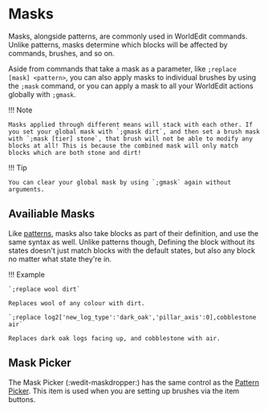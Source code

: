 # Masks

Masks, alongside patterns, are commonly used in WorldEdit commands. Unlike patterns, masks determine which blocks will be affected by commands, brushes, and so on.

Aside from commands that take a mask as a parameter, like `;replace [mask] <pattern>`, you can also apply masks to individual brushes by using the `;mask` command, or you can apply a mask to all your WorldEdit actions globally with `;gmask`.

!!! Note

    Masks applied through different means will stack with each other. If you set your global mask with `;gmask dirt`, and then set a brush mask with `;mask [tier] stone`, that brush will not be able to modify any blocks at all! This is because the combined mask will only match blocks which are both stone and dirt!

!!! Tip

    You can clear your global mask by using `;gmask` again without arguments.

## Availiable Masks

Like [patterns](patterns.md), masks also take blocks as part of their definition, and use the same syntax as well. Unlike patterns though, Defining the block without its states doesn't just match blocks with the default states, but also any block no matter what state they're in.

!!! Example

    `;replace wool dirt`
    
    Replaces wool of any colour with dirt.
    
    `;replace log2['new_log_type':'dark_oak','pillar_axis':0],cobblestone air`
    
    Replaces dark oak logs facing up, and cobblestone with air.

## Mask Picker

The Mask Picker (:wedit-maskdropper:) has the same control as the [Pattern Picker](patterns.md#pattern-picker). This item is used when you are setting up brushes via the item buttons.